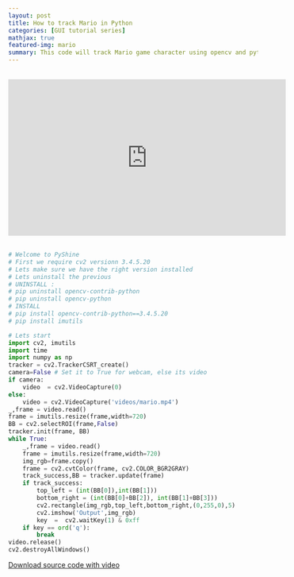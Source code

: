 ```yaml
---
layout: post
title: How to track Mario in Python
categories: [GUI tutorial series]
mathjax: true
featured-img: mario
summary: This code will track Mario game character using opencv and python
---
```


<br>
<div align="center">
<iframe width="560" height="315" src="https://www.youtube.com/embed/6Try-DIfCMU" frameborder="0" allow="accelerometer; autoplay; clipboard-write; encrypted-media; gyroscope; picture-in-picture" allowfullscreen></iframe>
</div>
<br>



<script src="https://gist.github.com/py2ai/2815eea5339522108cd5496797866ecc.js"></script>



```python
# Welcome to PyShine
# First we require cv2 versionn 3.4.5.20
# Lets make sure we have the right version installed
# Lets uninstall the previous 
# UNINSTALL :
# pip uninstall opencv-contrib-python
# pip uninstall opencv-python
# INSTALL
# pip install opencv-contrib-python==3.4.5.20
# pip install imutils

# Lets start 
import cv2, imutils
import time
import numpy as np
tracker = cv2.TrackerCSRT_create()
camera=False # Set it to True for webcam, else its video
if camera: 
	video  = cv2.VideoCapture(0)
else:
	video = cv2.VideoCapture('videos/mario.mp4')
_,frame = video.read()
frame = imutils.resize(frame,width=720)
BB = cv2.selectROI(frame,False)
tracker.init(frame, BB)
while True:
	_,frame = video.read()
	frame = imutils.resize(frame,width=720)
	img_rgb=frame.copy()
	frame = cv2.cvtColor(frame, cv2.COLOR_BGR2GRAY)
	track_success,BB = tracker.update(frame)
	if track_success:
		top_left = (int(BB[0]),int(BB[1]))
		bottom_right = (int(BB[0]+BB[2]), int(BB[1]+BB[3]))
		cv2.rectangle(img_rgb,top_left,bottom_right,(0,255,0),5)
		cv2.imshow('Output',img_rgb)
		key  =  cv2.waitKey(1) & 0xff
	if key == ord('q'):
		break
video.release()
cv2.destroyAllWindows()

```
[Download source code with video]

[Download source code with video]:https://drive.google.com/file/d/1VYaLU69NjXRg0TNVSfANVO4A6_Ij8GgI/view?usp=sharing
